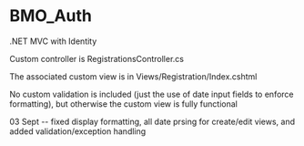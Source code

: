 # BMO_Auth
.NET MVC with Identity

Custom controller is RegistrationsController.cs

The associated custom view is in Views/Registration/Index.cshtml

No custom validation is included (just the use of date input fields to enforce formatting), but otherwise the custom view is fully functional

03 Sept -- fixed display formatting, all date prsing for create/edit views, and added validation/exception handling
